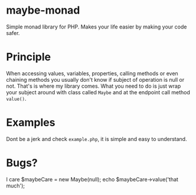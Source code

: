 maybe-monad
===========

Simple monad library for PHP. Makes your life easier by making your code safer.

# Principle
When accessing values, variables, properties, calling methods or even chaining methods you usually don't know if subject of operation is null or not. That's is where my library comes. What you need to do is just wrap your subject around with class called `Maybe` and at the endpoint call method `value()`.

# Examples
Dont be a jerk and check `example.php`, it is simple and easy to understand.

# Bugs?
I care $maybeCare = new Maybe(null); echo $maybeCare->value('that much');
